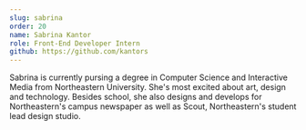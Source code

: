```yaml
---
slug: sabrina
order: 20
name: Sabrina Kantor
role: Front-End Developer Intern
github: https://github.com/kantors
---
```


Sabrina is currently pursing a degree in Computer Science and Interactive Media from Northeastern University. She's most excited about art, design and technology. Besides school, she also designs and develops for Northeastern's campus newspaper as well as Scout, Northeastern's student lead design studio.
